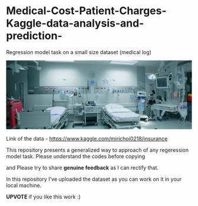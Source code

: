 # Medical-Cost-Patient-Charges-Kaggle-data-analysis-and-prediction-
Regression model task on a small size dataset (medical log)

![](https://github.com/sagnik1511/Medical-Cost-Patient-Charges-Kaggle-data-analysis-and-prediction-/blob/main/download%20(1).jfif)

Link of the data  -    https://www.kaggle.com/mirichoi0218/insurance


This repository presents a generalized way to approach of any regeression model task. 
Please understand the codes before copying 

and Please try to share **genuine feedback** as I can rectify that.

In this repository I've uploaded the dataset as you can work on it in your local machine.



**UPVOTE** if you like this work  :)

